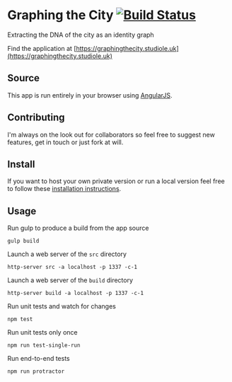 # Graphing the City [![Build Status](https://travis-ci.org/StudioLE/GraphingTheCity.svg?branch=master)](https://travis-ci.org/StudioLE/GraphingTheCity)

Extracting the DNA of the city as an identity graph

Find the application at [https://graphingthecity.studiole.uk](https://graphingthecity.studiole.uk)

## Source

This app is run entirely in your browser using [AngularJS](https://angularjs.org).

## Contributing

I'm always on the look out for collaborators so feel free to suggest new features, get in touch or just fork at will.

## Install

If you want to host your own private version or run a local version feel free to follow these [installation instructions](https://github.com/StudioLE/GraphingTheCity/blob/master/INSTALL.md).

## Usage

Run gulp to produce a build from the app source
```
gulp build
```

Launch a web server of the `src` directory
```
http-server src -a localhost -p 1337 -c-1
```

Launch a web server of the `build` directory
```
http-server build -a localhost -p 1337 -c-1
```

Run unit tests and watch for changes
```
npm test
```

Run unit tests only once
```
npm run test-single-run
```

Run end-to-end tests
```
npm run protractor
```
